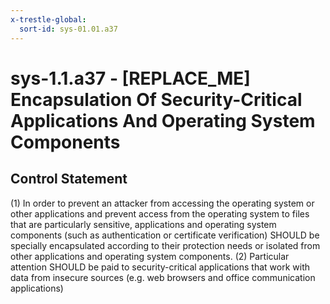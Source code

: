 ```yaml
---
x-trestle-global:
  sort-id: sys-01.01.a37
---
```


# sys-1.1.a37 - \[REPLACE_ME\] Encapsulation Of Security-Critical Applications And Operating System Components

## Control Statement

(1) In order to prevent an attacker from accessing the operating system or other applications and
prevent access from the operating system to files that are particularly sensitive, applications
and operating system components (such as authentication or certificate verification) SHOULD
be specially encapsulated according to their protection needs or isolated from other
applications and operating system components. (2) Particular attention SHOULD be paid to
security-critical applications that work with data from insecure sources (e.g. web browsers and
office communication applications)
